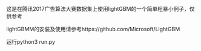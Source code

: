 这是在腾讯2017广告算法大赛数据集上使用lightGBM的一个简单粗暴小例子，仅供参考

lightGBMM的安装及使用请参考https://github.com/Microsoft/LightGBM

运行python3 run.py
